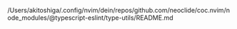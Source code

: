 /Users/akitoshiga/.config/nvim/dein/repos/github.com/neoclide/coc.nvim/node_modules/@typescript-eslint/type-utils/README.md
